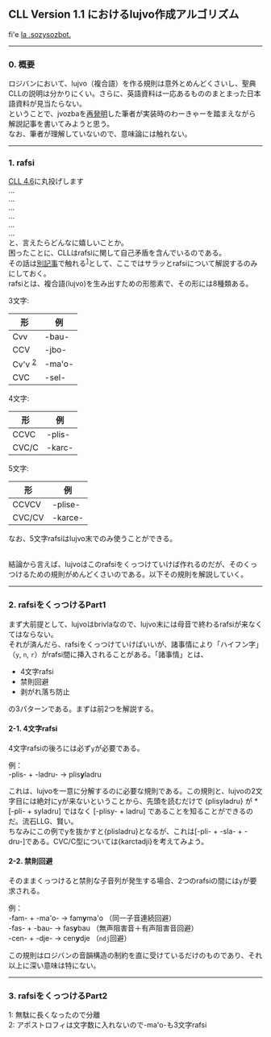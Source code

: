 ## CLL Version 1.1 におけるlujvo作成アルゴリズム
fi'e [la .sozysozbot.](http://twitter.com/sosobotpi)

---------

### 0. 概要
ロジバンにおいて、lujvo（複合語）を作る規則は意外とめんどくさいし、聖典CLLの説明は分かりにくい。さらに、英語資料は一応あるもののまとまった日本語資料が見当たらない。  
ということで、jvozbaを[再発明](https://sozysozbot.github.io/sozysozbot_jvozba/sozysozbot_jvozba.html)した筆者が実装時のわーきゃーを踏まえながら解説記事を書いてみようと思う。  
なお、筆者が理解していないので、意味論には触れない。  

---------

### 1. rafsi
[CLL 4.6](http://lojban.org/publications/cll/cll_v1.1_xhtml-no-chunks/#section-rafsi)に丸投げします  
…  
…  
…  
…  
…  
…  
と、言えたらどんなに嬉しいことか。  
困ったことに、CLLはrafsiに関して自己矛盾を含んでいるのである。  
その話は[別記事](https://sozysozbot.github.io/FIXME)で触れる<sup>[1](#foot1)</sup>として、ここではサラッとrafsiについて解説するのみにしておく。  
rafsiとは、複合語(lujvo)を生み出すための形態素で、その形には8種類ある。

3文字:

形 | 例
--- | ---
Cvv | -bau-
CCV | -jbo-
Cv'v <sup>[2](#foot2)</sup> | -ma'o-
CVC | -sel-

4文字:

形 | 例
--- | ---
CCVC | -plis-
CVC/C | -karc-

5文字:

形 | 例
--- | ---
CCVCV | -plise-
CVC/CV | -karce-

なお、5文字rafsiはlujvo末でのみ使うことができる。  
<br>

結論から言えば、lujvoはこのrafsiをくっつけていけば作れるのだが、そのくっつけるための規則がめんどくさいのである。以下その規則を解説していく。

--------

### 2. rafsiをくっつけるPart1
まず大前提として、lujvoはbrivlaなので、lujvo末には母音で終わるrafsiが来なくてはならない。  
それが済んだら、rafsiをくっつけていけばいいが、諸事情により「ハイフン字」（`y`, `n`, `r`）がrafsi間に挿入されることがある。「諸事情」とは、

* 4文字rafsi  
* 禁則回避  
* 剥がれ落ち防止  

の3パターンである。まずは前2つを解説する。
  
  
  
#### 2-1. 4文字rafsi
4文字rafsiの後ろには必ず`y`が必要である。  

例：  
-plis- + -ladru- → plis**y**ladru

これは、lujvoを一意に分解するのに必要な規則である。この規則と、lujvoの2文字目には絶対にyが来ないということから、先頭を読むだけで {plisyladru} が *[-pli- + syladru] ではなく [-plisy- + ladru] であることを知ることができるのだ。流石LLG、賢い。  
ちなみにこの例でyを抜かすと{plisladru}となるが、これは[-pli- + -sla- + -dru-]である。CVC/C型については{karctadji}を考えてみよう。
  
  
  
#### 2-2. 禁則回避
そのままくっつけると禁則な子音列が発生する場合、2つのrafsiの間には`y`が要求される。  

例：  
-fam- + -ma'o- → fam**y**ma'o （同一子音連続回避）  
-fas- + -bau- → fas**y**bau （無声阻害音＋有声阻害音回避）  
-cen- + -dje- → cen**y**dje （`ndj`回避）  

この規則はロジバンの音韻構造の制約を直に受けているだけのものであり、それ以上に深い意味は特にない。

--------

### 3. rafsiをくっつけるPart2





<a name="foot1">1</a>: 無駄に長くなったので分離  
<a name="foot2">2</a>: アポストロフィは文字数に入れないので-ma'o-も3文字rafsi
